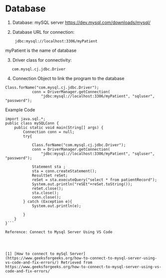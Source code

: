 # Database

1. Database: mySQL server
     https://dev.mysql.com/downloads/mysql/

2. Database URL for connection:
   ```
	jdbc:mysql://localhost:3306/myPatient
   ```
 myPatient is the name of database

3. Driver class for connectivity:
 ```
	com.mysql.cj.jdbc.Driver
```
4. Connection Object to link the program to the database

```
Class.forName("com.mysql.cj.jdbc.Driver");
            conn = DriverManager.getConnection(
                "jdbc:mysql://localhost:3306/myPatient", "sqluser", "password");
```

Example Code
```
import java.sql.*;
public class mySQLConn {
    public static void main(String[] args) {
        Connection conn = null;
        try{

            Class.forName("com.mysql.cj.jdbc.Driver");
            conn = DriverManager.getConnection(
                "jdbc:mysql://localhost:3306/myPatient", "sqluser", "password");

            Statement sta ;
            sta = conn.createStatement();    
            ResultSet reSet;
            reSet = sta.executeQuery("select * from patientRecord");
            System.out.println("reSEt"+reSet.toString());
            reSet.close();
            sta.close();
            conn.close();
        } catch (Exception e){
            System.out.println(e);

        }
    }
}```

Reference: Connect to Mysql Server Using VS Code




[1] [How to connect to mySql Server](https://www.geeksforgeeks.org/how-to-connect-to-mysql-server-using-vs-code-and-fix-errors/) Retrieved from https://www.geeksforgeeks.org/how-to-connect-to-mysql-server-using-vs-code-and-fix-errors/

 
